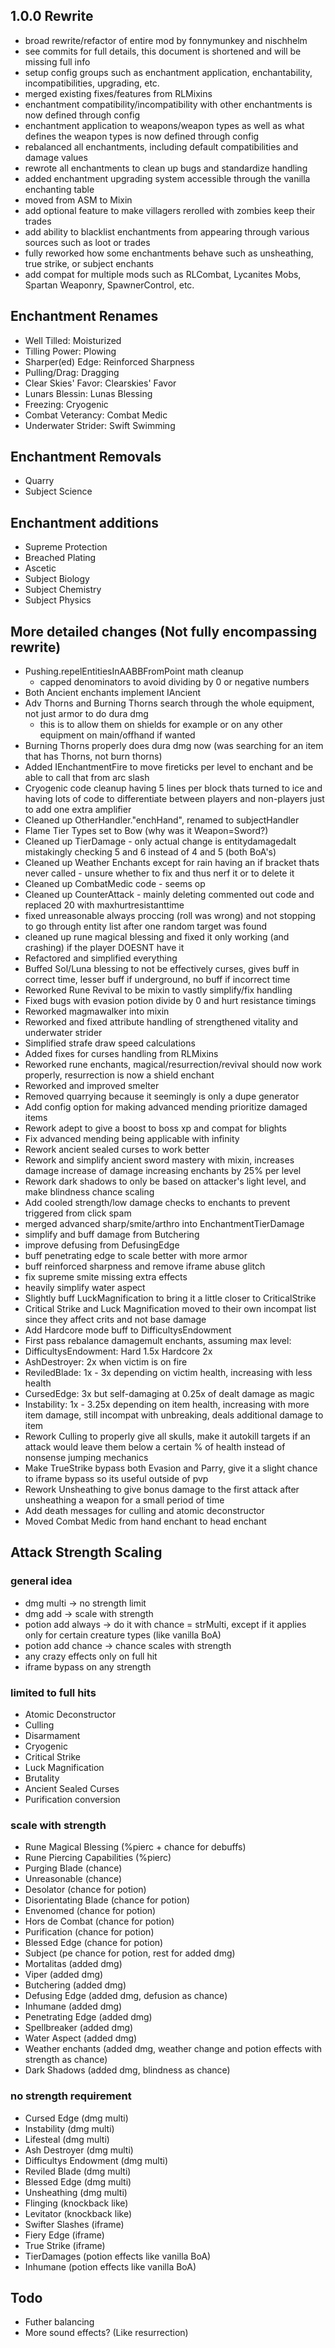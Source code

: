 ## 1.0.0 Rewrite
- broad rewrite/refactor of entire mod by fonnymunkey and nischhelm
- see commits for full details, this document is shortened and will be missing full info
- setup config groups such as enchantment application, enchantability, incompatibilities, upgrading, etc.
- merged existing fixes/features from RLMixins
- enchantment compatibility/incompatibility with other enchantments is now defined through config
- enchantment application to weapons/weapon types as well as what defines the weapon types is now defined through config
- rebalanced all enchantments, including default compatibilities and damage values
- rewrote all enchantments to clean up bugs and standardize handling
- added enchantment upgrading system accessible through the vanilla enchanting table
- moved from ASM to Mixin
- add optional feature to make villagers rerolled with zombies keep their trades
- add ability to blacklist enchantments from appearing through various sources such as loot or trades
- fully reworked how some enchantments behave such as unsheathing, true strike, or subject enchants
- add compat for multiple mods such as RLCombat, Lycanites Mobs, Spartan Weaponry, SpawnerControl, etc.

## Enchantment Renames
- Well Tilled: Moisturized
- Tilling Power: Plowing
- Sharper(ed) Edge: Reinforced Sharpness
- Pulling/Drag: Dragging
- Clear Skies' Favor: Clearskies' Favor
- Lunars Blessin: Lunas Blessing
- Freezing: Cryogenic
- Combat Veterancy: Combat Medic
- Underwater Strider: Swift Swimming

## Enchantment Removals
- Quarry
- Subject Science

## Enchantment additions
- Supreme Protection
- Breached Plating
- Ascetic
- Subject Biology
- Subject Chemistry
- Subject Physics

## More detailed changes (Not fully encompassing rewrite)
- Pushing.repelEntitiesInAABBFromPoint math cleanup
  - capped denominators to avoid dividing by 0 or negative numbers
- Both Ancient enchants implement IAncient
- Adv Thorns and Burning Thorns search through the whole equipment, not just armor to do dura dmg
  - this is to allow them on shields for example or on any other equipment on main/offhand if wanted
- Burning Thorns properly does dura dmg now (was searching for an item that has Thorns, not burn thorns)
- Added IEnchantmentFire to move fireticks per level to enchant and be able to call that from arc slash
- Cryogenic code cleanup having 5 lines per block thats turned to ice and having lots of code to differentiate between players and non-players just to add one extra amplifier
- Cleaned up OtherHandler."enchHand", renamed to subjectHandler
- Flame Tier Types set to Bow (why was it Weapon=Sword?)
- Cleaned up TierDamage - only actual change is entitydamagedalt mistakingly checking 5 and 6 instead of 4 and 5 (both BoA's)
- Cleaned up Weather Enchants except for rain having an if bracket thats never called - unsure whether to fix and thus nerf it or to delete it
- Cleaned up CombatMedic code - seems op
- Cleaned up CounterAttack - mainly deleting commented out code and replaced 20 with maxhurtresistanttime
- fixed unreasonable always proccing (roll was wrong) and not stopping to go through entity list after one random target was found
- cleaned up rune magical blessing and fixed it only working (and crashing) if the player DOESNT have it
- Refactored and simplified everything
- Buffed Sol/Luna blessing to not be effectively curses, gives buff in correct time, lesser buff if underground, no buff if incorrect time
- Reworked Rune Revival to be mixin to vastly simplify/fix handling
- Fixed bugs with evasion potion divide by 0 and hurt resistance timings
- Reworked magmawalker into mixin
- Reworked and fixed attribute handling of strengthened vitality and underwater strider
- Simplified strafe draw speed calculations
- Added fixes for curses handling from RLMixins
- Reworked rune enchants, magical/resurrection/revival should now work properly, resurrection is now a shield enchant
- Reworked and improved smelter
- Removed quarrying because it seemingly is only a dupe generator
- Add config option for making advanced mending prioritize damaged items
- Rework adept to give a boost to boss xp and compat for blights
- Fix advanced mending being applicable with infinity
- Rework ancient sealed curses to work better
- Rework and simplify ancient sword mastery with mixin, increases damage increase of damage increasing enchants by 25% per level
- Rework dark shadows to only be based on attacker's light level, and make blindness chance scaling
- Add cooled strength/low damage checks to enchants to prevent triggered from click spam
- merged advanced sharp/smite/arthro into EnchantmentTierDamage
- simplify and buff damage from Butchering
- improve defusing from DefusingEdge
- buff penetrating edge to scale better with more armor
- buff reinforced sharpness and remove iframe abuse glitch
- fix supreme smite missing extra effects
- heavily simplify water aspect
- Slightly buff LuckMagnification to bring it a little closer to CriticalStrike
- Critical Strike and Luck Magnification moved to their own incompat list since they affect crits and not base damage
- Add Hardcore mode buff to DifficultysEndowment
- First pass rebalance damagemult enchants, assuming max level:
- DifficultysEndowment: Hard 1.5x Hardcore 2x
- AshDestroyer: 2x when victim is on fire
- ReviledBlade: 1x - 3x depending on victim health, increasing with less health
- CursedEdge: 3x but self-damaging at 0.25x of dealt damage as magic
- Instability: 1x - 3.25x depending on item health, increasing with more item damage, still incompat with unbreaking, deals additional damage to item
- Rework Culling to properly give all skulls, make it autokill targets if an attack would leave them below a certain % of health instead of nonsense jumping mechanics
- Make TrueStrike bypass both Evasion and Parry, give it a slight chance to iframe bypass so its useful outside of pvp
- Rework Unsheathing to give bonus damage to the first attack after unsheathing a weapon for a small period of time
- Add death messages for culling and atomic deconstructor
- Moved Combat Medic from hand enchant to head enchant

## Attack Strength Scaling

### general idea
- dmg multi -> no strength limit
- dmg add -> scale with strength
- potion add always -> do it with chance = strMulti, except if it applies only for certain creature types (like vanilla BoA)
- potion add chance -> chance scales with strength
- any crazy effects only on full hit
- iframe bypass on any strength

### limited to full hits
- Atomic Deconstructor
- Culling
- Disarmament
- Cryogenic
- Critical Strike
- Luck Magnification
- Brutality
- Ancient Sealed Curses
- Purification conversion

### scale with strength
- Rune Magical Blessing (%pierc + chance for debuffs)
- Rune Piercing Capabilities (%pierc)
- Purging Blade (chance)
- Unreasonable (chance)
- Desolator (chance for potion)
- Disorientating Blade (chance for potion)
- Envenomed (chance for potion)
- Hors de Combat (chance for potion)
- Purification (chance for potion)
- Blessed Edge (chance for potion)
- Subject (pe chance for potion, rest for added dmg)
- Mortalitas (added dmg)
- Viper (added dmg)
- Butchering (added dmg)
- Defusing Edge (added dmg, defusion as chance)
- Inhumane (added dmg)
- Penetrating Edge (added dmg)
- Spellbreaker (added dmg)
- Water Aspect (added dmg)
- Weather enchants (added dmg, weather change and potion effects with strength as chance)
- Dark Shadows (added dmg, blindness as chance)

### no strength requirement
- Cursed Edge (dmg multi)
- Instability (dmg multi)
- Lifesteal (dmg multi)
- Ash Destroyer (dmg multi)
- Difficultys Endowment (dmg multi)
- Reviled Blade (dmg multi)
- Blessed Edge (dmg multi)
- Unsheathing (dmg multi)
- Flinging (knockback like)
- Levitator (knockback like)
- Swifter Slashes (iframe)
- Fiery Edge (iframe)
- True Strike (iframe)
- TierDamages (potion effects like vanilla BoA)
- Inhumane (potion effects like vanilla BoA)

## Todo
- Futher balancing
- More sound effects? (Like resurrection)